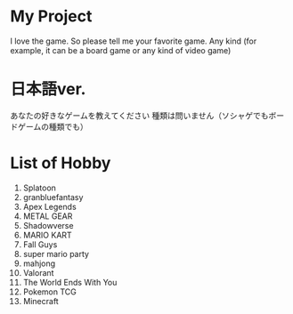 # My Project
I love the game.
So please tell me your favorite game. Any kind (for example, it can be a board game or any kind of video game)

# 日本語ver.
あなたの好きなゲームを教えてください
種類は問いません（ソシャゲでもボードゲームの種類でも）

# List of Hobby
1. Splatoon
2. granbluefantasy
3. Apex Legends
4. METAL GEAR
5. Shadowverse
6. MARIO KART
7. Fall Guys
8. super mario party
9. mahjong
10. Valorant
11. The World Ends With You
12. Pokemon TCG
13. Minecraft

